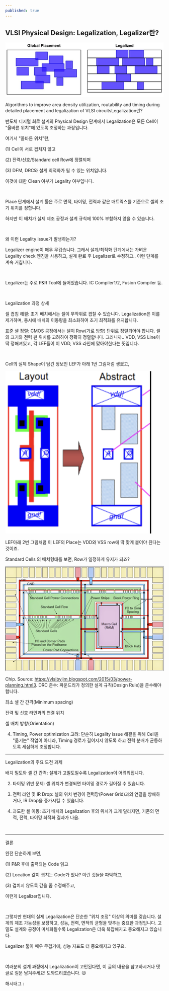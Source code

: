 ```yaml
---
published: true
---
```

## VLSI Physical Design: Legalization, Legalizer란?

![0](/assets/img/223678445989/0.png)

Algorithms to improve area density utilization, routability and timing during detailed placement and legalization of VLSI circuitsLegalization란?

반도체 디지털 회로 설계의 Physical Design 단계에서 Legalization은 모든 Cell이 "올바른 위치"에 있도록 조정하는 과정입니다.

여기서 "올바른 위치"란,

(1) Cell이 서로 겹치지 않고

(2) 전력/신호/Standard cell Row에 정렬되며

(3) DFM, DRC와 설계 최적화가 될 수 있는 위치입니다.

이것에 대한 Clean 여부가 Legality 여부입니다.

​

Place 단계에서 설계 툴은 주로 면적, 타이밍, 전력과 같은 매트릭스를 기준으로 셀의 초기 위치를 정합니다.

하지만 이 배치가 실제 제조 공정과 설계 규칙에 100% 부합하지 않을 수 있습니다.

​

왜 이런 Legality issue가 발생하는가?

Legalizer engine이 매우 무겁습니다. 그래서 설계/최적화 단계에서는 가벼운 Legality check 엔진을 사용하고, 설계 완료 후 Legalizer로 수정하고.. 이런 단계를 계속 거칩니다.

​

Legalizer는 주로 P&R Tool에 들어있습니다. IC Compiler1/2, Fusion Compiler 등.

​

Legalization 과정 상세

셀 겹침 해결: 초기 배치에서는 셀이 무작위로 겹칠 수 있습니다. Legalization은 이를 제거하며, 동시에 배치의 이동량을 최소화하여 초기 최적화를 유지합니다.

표준 셀 정렬: CMOS 공정에서는 셀이 Row(가로 방향) 단위로 정렬되어야 합니다. 셀의 크기와 전력 핀 위치를 고려하여 정확히 정렬합니다. 그러니까.. VDD, VSS Line이 딱 정해져있고, 각 LEF들이 이 VDD, VSS 라인에 맞아야한다는 뜻입니다.

​

Cell의 실제 Shape이 담긴 정보인 LEF가 아래 1번 그림처럼 생겼고,

![1](/assets/img/223678445989/1.png)

LEF아래 2번 그림처럼 이 LEF의 Place는 VDD와 VSS row에 딱 맞게 붙어야 된다는 것이죠.

Standard Cells 의 배치형태를 보면, Row가 일정하게 유지가 되죠?

![2](/assets/img/223678445989/2.png)

Chip. Source: https://vlsibyjim.blogspot.com/2015/03/power-planning.html3. DRC 준수: 파운드리가 정의한 설계 규칙(Design Rule)을 준수해야 합니다.

최소 셀 간 간격(Minimum spacing)

전력 및 신호 라인과의 연결 위치

셀 배치 방향(Orientation)

4. Timing, Power optimization 고려: 단순히 Legality issue 해결을 위해 Cell을 "옮기는" 작업이 아니라, Timing 경로가 길어지지 않도록 하고 전력 분배가 균등하도록 세심하게 조정합니다.

---

Legalization의 주요 도전 과제

배치 밀도와 셀 간 간격: 설계가 고밀도일수록 Legalization이 어려워집니다.

2. 타이밍 위반 문제: 셀 위치가 변경되면 타이밍 경로가 길어질 수 있습니다.

3. 전력 라인 및 IR Drop: 셀의 위치 변경이 전력망(Power Grid)과의 연결을 방해하거나, IR Drop을 증가시킬 수 있습니다.

4. 과도한 셀 이동: 초기 배치와 Legalization 후의 위치가 크게 달라지면, 기존의 면적, 전력, 타이밍 최적화 결과가 나옴.

​

---

결론

완전 단순하게 보면,

(1) P&R 후에 출력되는 Code 읽고

(2) Location 값이 겹치는 Code가 있나? 이런 것들을 파악하고,

(3) 겹치지 않도록 값을 좀 수정해주고,

이런게 Legalizer입니다.

​

그렇지만 현대의 실제 Legalization은 단순한 "위치 조정" 이상의 의미를 갖습니다. 설계의 제조 가능성을 보장하고, 성능, 전력, 면적의 균형을 맞추는 중요한 과정입니다. 고밀도 설계와 공정이 미세화될수록 Legalization은 더욱 복잡해지고 중요해지고 있습니다.

Legalizer 툴이 매우 무겁기에, 성능 지표도 더 중요해지고 있구요.

​

여러분의 설계 과정에서 Legalization이 고민된다면, 이 글의 내용을 참고하시거나 댓글로 질문 남겨주세요! 도와드리겠습니다. 😉

 해시태그 : 